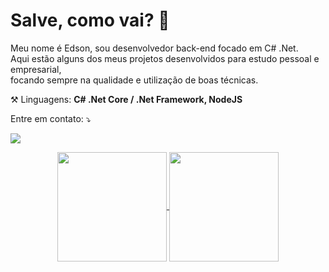 # Salve, como vai? 👋

<p align="left"> 
  Meu nome é Edson, sou desenvolvedor back-end focado em C# .Net.<br>
  Aqui estão alguns dos meus projetos desenvolvidos para estudo pessoal e empresarial,<br>
  focando sempre na qualidade e utilização de boas técnicas.
</p>

<p align="left">
 ⚒️ Linguagens: <strong>C# .Net Core / .Net Framework, NodeJS</strong>
</p>

<p align="left">
 Entre em contato: ⤵️
</p>

<p align="left">
  <a href="[https://www.linkedin.com/in/pablomonteiro](https://www.linkedin.com/in/edson-suzart-0243a4136/)" alt="Linkedin">
  <img src="https://img.shields.io/badge/-Linkedin-0e76a8?style=flat-square&logo=Linkedin&logoColor=white&link=https://www.linkedin.com/in/edson-suzart-0243a4136" />
 
<br>

<p align=center>
  <a href="https://github.com/anuraghazra/github-readme-stats" title="Top Langs">
    <img height=175 align="center" src="https://github-readme-stats.vercel.app/api/top-langs/?username=edson-suzart&layout=compact&theme=gotham">
  </a>
  <a href="https://github.com/anuraghazra/github-readme-stats" title="About Me">
  <img height=175 align="center" src="https://github-readme-stats.vercel.app/api?username=edson-suzart&show_icons=true&layout=compact&theme=gotham" />
  </a>
</p>

</h2>
